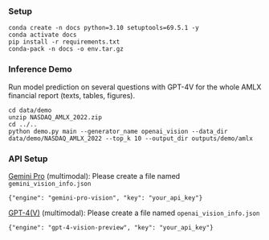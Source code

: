 ### Setup

```
conda create -n docs python=3.10 setuptools=69.5.1 -y
conda activate docs
pip install -r requirements.txt
conda-pack -n docs -o env.tar.gz
```

### Inference Demo

Run model prediction on several questions with GPT-4V for the whole AMLX financial report (texts, tables, figures).

```
cd data/demo
unzip NASDAQ_AMLX_2022.zip
cd ../..
python demo.py main --generator_name openai_vision --data_dir data/demo/NASDAQ_AMLX_2022 --top_k 10 --output_dir outputs/demo/amlx
```

### API Setup

[Gemini Pro](https://ai.google.dev/tutorials/python_quickstart?hl=en) (multimodal): Please create a file
named `gemini_vision_info.json`

```
{"engine": "gemini-pro-vision", "key": "your_api_key"}
```

[GPT-4(V)](https://platform.openai.com/docs/guides/vision) (multimodal): Please create a file
named `openai_vision_info.json`

```
{"engine": "gpt-4-vision-preview", "key": "your_api_key"}
```
